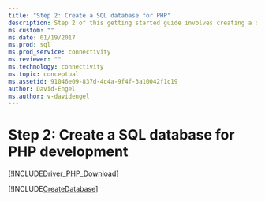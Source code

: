 ```yaml
---
title: "Step 2: Create a SQL database for PHP"
description: Step 2 of this getting started guide involves creating a database in SQL Server or Azure SQL Database for this PHP sample.
ms.custom: ""
ms.date: 01/19/2017
ms.prod: sql
ms.prod_service: connectivity
ms.reviewer: ""
ms.technology: connectivity
ms.topic: conceptual
ms.assetid: 91046e09-837d-4c4a-9f4f-3a10042f1c19
author: David-Engel
ms.author: v-davidengel
---
```

# Step 2: Create a SQL database for PHP development

[!INCLUDE[Driver_PHP_Download](../../includes/driver_php_download.md)]

[!INCLUDE[CreateDatabase](../../includes/createdatabase.md)]
